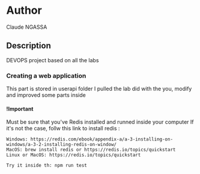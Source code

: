 # Author

Claude NGASSA


## Description

DEVOPS project based on all the labs

### Creating a web application

This part is stored in userapi folder 
I pulled the lab did with the you, modify and improved some parts inside 

#### !Important

Must be sure that you've Redis installed and runned inside your computer
If it's not the case, follw this link to install redis : 
    
    Windows: https://redis.com/ebook/appendix-a/a-3-installing-on-windows/a-3-2-installing-redis-on-window/
    MacOS: brew install redis or https://redis.io/topics/quickstart
    Linux or MacOS: https://redis.io/topics/quickstart

    Try it inside th: npm run test
